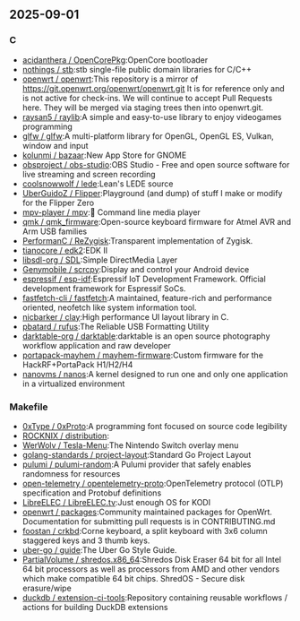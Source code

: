 ## 2025-09-01

### C

* [acidanthera / OpenCorePkg](https://github.com/acidanthera/OpenCorePkg):OpenCore bootloader
* [nothings / stb](https://github.com/nothings/stb):stb single-file public domain libraries for C/C++
* [openwrt / openwrt](https://github.com/openwrt/openwrt):This repository is a mirror of https://git.openwrt.org/openwrt/openwrt.git It is for reference only and is not active for check-ins. We will continue to accept Pull Requests here. They will be merged via staging trees then into openwrt.git.
* [raysan5 / raylib](https://github.com/raysan5/raylib):A simple and easy-to-use library to enjoy videogames programming
* [glfw / glfw](https://github.com/glfw/glfw):A multi-platform library for OpenGL, OpenGL ES, Vulkan, window and input
* [kolunmi / bazaar](https://github.com/kolunmi/bazaar):New App Store for GNOME
* [obsproject / obs-studio](https://github.com/obsproject/obs-studio):OBS Studio - Free and open source software for live streaming and screen recording
* [coolsnowwolf / lede](https://github.com/coolsnowwolf/lede):Lean's LEDE source
* [UberGuidoZ / Flipper](https://github.com/UberGuidoZ/Flipper):Playground (and dump) of stuff I make or modify for the Flipper Zero
* [mpv-player / mpv](https://github.com/mpv-player/mpv):🎥 Command line media player
* [qmk / qmk_firmware](https://github.com/qmk/qmk_firmware):Open-source keyboard firmware for Atmel AVR and Arm USB families
* [PerformanC / ReZygisk](https://github.com/PerformanC/ReZygisk):Transparent implementation of Zygisk.
* [tianocore / edk2](https://github.com/tianocore/edk2):EDK II
* [libsdl-org / SDL](https://github.com/libsdl-org/SDL):Simple DirectMedia Layer
* [Genymobile / scrcpy](https://github.com/Genymobile/scrcpy):Display and control your Android device
* [espressif / esp-idf](https://github.com/espressif/esp-idf):Espressif IoT Development Framework. Official development framework for Espressif SoCs.
* [fastfetch-cli / fastfetch](https://github.com/fastfetch-cli/fastfetch):A maintained, feature-rich and performance oriented, neofetch like system information tool.
* [nicbarker / clay](https://github.com/nicbarker/clay):High performance UI layout library in C.
* [pbatard / rufus](https://github.com/pbatard/rufus):The Reliable USB Formatting Utility
* [darktable-org / darktable](https://github.com/darktable-org/darktable):darktable is an open source photography workflow application and raw developer
* [portapack-mayhem / mayhem-firmware](https://github.com/portapack-mayhem/mayhem-firmware):Custom firmware for the HackRF+PortaPack H1/H2/H4
* [nanovms / nanos](https://github.com/nanovms/nanos):A kernel designed to run one and only one application in a virtualized environment

### Makefile

* [0xType / 0xProto](https://github.com/0xType/0xProto):A programming font focused on source code legibility
* [ROCKNIX / distribution](https://github.com/ROCKNIX/distribution):
* [WerWolv / Tesla-Menu](https://github.com/WerWolv/Tesla-Menu):The Nintendo Switch overlay menu
* [golang-standards / project-layout](https://github.com/golang-standards/project-layout):Standard Go Project Layout
* [pulumi / pulumi-random](https://github.com/pulumi/pulumi-random):A Pulumi provider that safely enables randomness for resources
* [open-telemetry / opentelemetry-proto](https://github.com/open-telemetry/opentelemetry-proto):OpenTelemetry protocol (OTLP) specification and Protobuf definitions
* [LibreELEC / LibreELEC.tv](https://github.com/LibreELEC/LibreELEC.tv):Just enough OS for KODI
* [openwrt / packages](https://github.com/openwrt/packages):Community maintained packages for OpenWrt. Documentation for submitting pull requests is in CONTRIBUTING.md
* [foostan / crkbd](https://github.com/foostan/crkbd):Corne keyboard, a split keyboard with 3x6 column staggered keys and 3 thumb keys.
* [uber-go / guide](https://github.com/uber-go/guide):The Uber Go Style Guide.
* [PartialVolume / shredos.x86_64](https://github.com/PartialVolume/shredos.x86_64):Shredos Disk Eraser 64 bit for all Intel 64 bit processors as well as processors from AMD and other vendors which make compatible 64 bit chips. ShredOS - Secure disk erasure/wipe
* [duckdb / extension-ci-tools](https://github.com/duckdb/extension-ci-tools):Repository containing reusable workflows / actions for building DuckDB extensions
